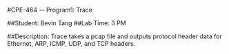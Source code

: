 #CPE-464 -- Program1: Trace

##Student: Bevin Tang
##Lab Time: 3 PM

##Description:
Trace takes a pcap file and outputs protocol header data for Ethernet, ARP, ICMP, UDP, and TCP headers.
